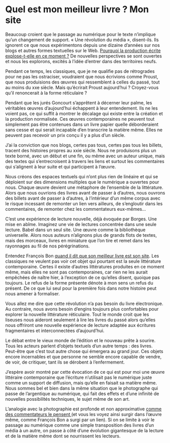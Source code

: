 # Quel est mon meilleur livre&nbsp;? Mon site

Beaucoup croient que le passage au numérique pour le texte n’implique qu’un changement de support. « Une révolution du média », disent-ils. Ils ignorent ce que nous expérimentons depuis une dizaine d’années sur nos blogs et autres formes textuelles sur le Web. [Pourquoi la production écrite explose-t-elle en ce moment ?](https://tcrouzet.com/2009/10/28/de-la-civilisation-de-l%E2%80%99ecriture-a-celle-de-la-propulsion/) De nouvelles perspectives se sont ouvertes et nous les explorons, excités à l’idée d’entrer dans des territoires neufs.<span id="more-19587"></span>

Pendant ce temps, les classiques, que je ne qualifie pas de rétrogrades pour ne pas les ostraciser, voudraient que nous écrivions comme Proust, que nous produisions des œuvres qui ressemblent à celles du passé, tout au moins du xxe siècle. Mais qu’écrirait Proust aujourd’hui ? Croyez-vous qu’il renoncerait à la forme réticulaire ?

Pendant que les jurés Goncourt s’apprêtent à décerner leur palme, les véritables œuvres d’aujourd’hui échappent à leur entendement. Ils ne les voient pas, ce qui suffit à montrer le décalage qui existe entre la création et la production normalisée. Ces œuvres contemporaines ne peuvent tout simplement pas être contenues dans un livre papier quelle déborderaient sans cesse et qui serait incapable d’en transcrire la matière même. Elles ne peuvent pas recevoir un prix conçu il y a plus d’un siècle.

J’ai la conviction que nos blogs, certes pas tous, certes pas tous les billets, tracent des histoires propres au xxie siècle. Nous ne produisons plus un texte borné, avec un début et une fin, ou même avec un auteur unique, mais des textes qui s’entrecroisent à travers les liens et surtout les commentaires qui s’alignent à leur suite et qui participent à l’œuvre.

Nous créons des espaces textuels qui n’ont plus rien de linéaire et qui se déploient sur des dimensions multiples que le numérique a ouvertes pour nous. Chaque œuvre devient une métaphore de l’ensemble de la littérature. Alors que nous ouvrions des livres avant de passer à d’autres, nous ouvrons des billets avant de passer à d’autres, à l’intérieur d’un même corpus avec le risque incessant de remonter un lien vers ailleurs, de s’engloutir dans les commentaires, de remonter chez les commentateurs eux-mêmes…

C’est une expérience de lecture nouvelle, déjà évoquée par Borges. Une mise en abîme. Imaginez une vie de lectures concentrée dans une seule lecture. Babel dans un seul site. Une œuvre comme la bibliothèque universelle. Alors nous auteurs n’alignons plus de grands flots de textes, mais des morceaux, livres en miniature que l’on tire et remet dans les rayonnages au fil de nos pérégrinations.

Entendez François Bon [quand il dit que son meilleur livre est son site](http://www.tierslivre.net/spip/spip.php?article2277). Les classiques ne veulent pas voir cet objet qui pourtant est la seule littérature contemporaine. Certes il existe d’autres littératures produites en ce moment même, mais elles ne sont pas contemporaines, car rien ne les aurait empêchées de naître hier, à l’exception de ce qu’elles disent, quoique pas toujours. Le refus de la forme présente dénote à mon sens un refus du présent. De ce que lui seul pour la première fois dans notre histoire peut nous amener à formaliser.

Vous allez me dire que cette révolution n’a pas besoin du livre électronique. Au contraire, nous avons besoin d’engins toujours plus confortables pour explorer la nouvelle littérature réticulaire. Tout le monde croit que les liseuses nous aideront seulement à lire les livres du passé alors qu’elles nous offriront une nouvelle expérience de lecture adaptée aux écritures fragmentaires et interconnectées d’aujourd’hui.

Le débat entre le vieux monde de l’édition et le nouveau prête à sourire. Tous les acteurs parlent d’objets textuels d’un autre temps : des livres. Peut-être que c’est tout autre chose qui émergera au grand jour. Ces objets encore incernables et que personne ne semble encore capable de vendre, de voir, de critiquer, tant ils se dérobent à l’enfermement.

J’espère avoir montré par cette évocation de ce qui est pour moi une œuvre littéraire contemporaine que l’écriture n’utilisait pas le numérique juste comme un support de diffusion, mais qu’elle en faisait sa matière même. Nous sommes bel et bien dans la même situation que le photographe qui passe de l’argentique au numérique, qui fait des effets et d’une infinité de nouvelles possibilités techniques, le sujet même de son art.

L’analogie avec la photographie est profonde et non approximative [comme des commentateurs le pensent ](https://tcrouzet.com/2010/10/07/edition-pour-les-nuls/#comment-82215) (et vous les voyez ainsi surgir dans l’œuvre même, comme François Bon a surgi par un lien). Si on se limite à voir le passage au numérique comme une simple transposition des livres d’un média à un autre, on passe à côté d’une évolution gigantesque de la lecture et de la matière même dont se nourrissent les lecteurs.